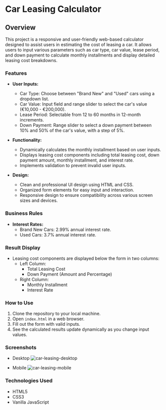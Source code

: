 # Car Leasing Calculator

## Overview

This project is a responsive and user-friendly web-based calculator designed to assist users in estimating the cost of leasing a car. It allows users to input various parameters such as car type, car value, lease period, and down payment to calculate monthly installments and display detailed leasing cost breakdowns.

### Features

- **User Inputs:**
  - Car Type: Choose between "Brand New" and "Used" cars using a dropdown list.
  - Car Value: Input field and range slider to select the car's value (€10,000 - €200,000).
  - Lease Period: Selectable from 12 to 60 months in 12-month increments.
  - Down Payment: Range slider to select a down payment between 10% and 50% of the car's value, with a step of 5%.

- **Functionality:**
  - Dynamically calculates the monthly installment based on user inputs.
  - Displays leasing cost components including total leasing cost, down payment amount, monthly installment, and interest rate.
  - Implements validation to prevent invalid user inputs.

- **Design:**
  - Clean and professional UI design using HTML and CSS.
  - Organized form elements for easy input and interaction.
  - Responsive design to ensure compatibility across various screen sizes and devices.

### Business Rules

- **Interest Rates:**
  - Brand New Cars: 2.99% annual interest rate.
  - Used Cars: 3.7% annual interest rate.

### Result Display

- Leasing cost components are displayed below the form in two columns:
  - Left Column:
    - Total Leasing Cost
    - Down Payment (Amount and Percentage)
  - Right Column:
    - Monthly Installment
    - Interest Rate

### How to Use

1. Clone the repository to your local machine.
2. Open `index.html` in a web browser.
3. Fill out the form with valid inputs.
4. See the calculated results update dynamically as you change input values.

### Screenshots

- Desktop
![car-leasing-desktop](https://github.com/linimary/car-leasing-calculator/assets/125043957/cd789331-e192-45d8-b208-c5c08bf0cd7f)

- Mobile
![car-leasing-mobile](https://github.com/linimary/car-leasing-calculator/assets/125043957/888f29b8-eea2-4406-aed8-a5553ff3da25)

### Technologies Used

- HTML5
- CSS3
- Vanilla JavaScript
